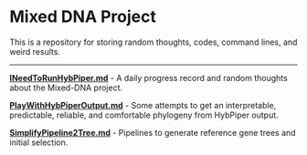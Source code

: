 # Mixed DNA Project
This is a repository for storing random thoughts, codes, command lines, and weird results.

---
[**INeedToRunHybPiper.md**](https://github.com/gudusanjiao/Mixed-DNA-Project/blob/main/01-INeedToRunHybPiper.md) - A daily progress record and random thoughts about the Mixed-DNA project. 

[**PlayWithHybPiperOutput.md**](https://github.com/gudusanjiao/Mixed-DNA-Project/blob/main/PlayWithHybPiperOutput.md) - Some attempts to get an interpretable, predictable, reliable, and comfortable phylogeny from HybPiper output.

[**SimplifyPipeline2Tree.md**](https://github.com/gudusanjiao/Mixed-DNA-Project/blob/main/03-SimplifyPipeline2Trees.md) - Pipelines to generate reference gene trees and initial selection.
